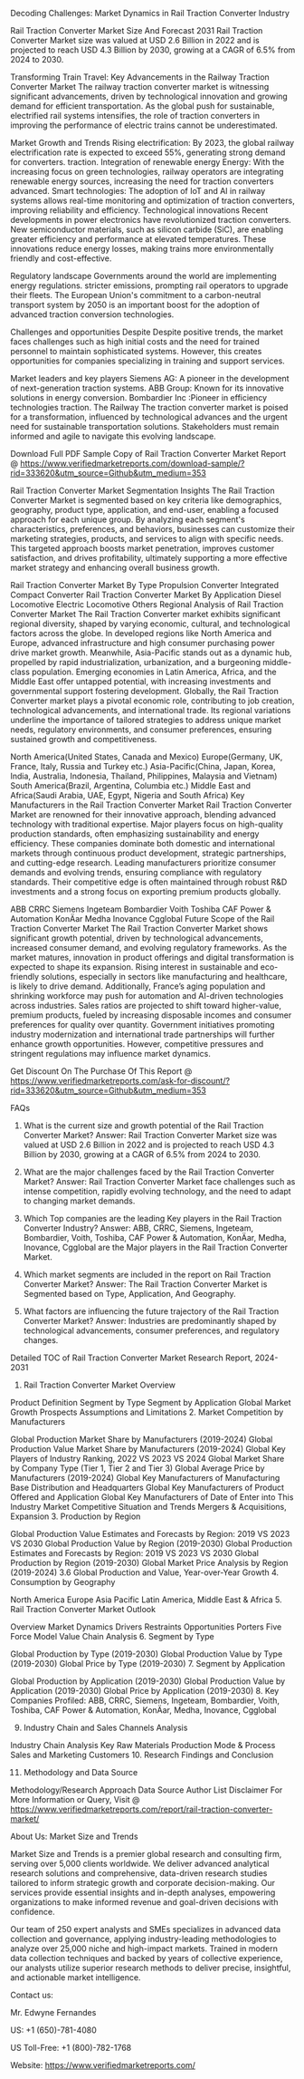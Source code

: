 Decoding Challenges: Market Dynamics in Rail Traction Converter Industry


Rail Traction Converter Market Size And Forecast 2031
Rail Traction Converter Market size was valued at USD 2.6 Billion in 2022 and is projected to reach USD 4.3 Billion by 2030, growing at a CAGR of 6.5% from 2024 to 2030.

Transforming Train Travel: Key Advancements in the Railway Traction Converter Market
The railway traction converter market is witnessing significant advancements, driven by technological innovation and growing demand for efficient transportation. As the global push for sustainable, electrified rail systems intensifies, the role of traction converters in improving the performance of electric trains cannot be underestimated.

Market Growth and Trends
Rising electrification: By 2023, the global railway electrification rate is expected to exceed 55%, generating strong demand for converters. traction.
Integration of renewable energy Energy: With the increasing focus on green technologies, railway operators are integrating renewable energy sources, increasing the need for traction converters advanced.
Smart technologies: The adoption of IoT and AI in railway systems allows real-time monitoring and optimization of traction converters, improving reliability and efficiency.
Technological innovations
Recent developments in power electronics have revolutionized traction converters. New semiconductor materials, such as silicon carbide (SiC), are enabling greater efficiency and performance at elevated temperatures. These innovations reduce energy losses, making trains more environmentally friendly and cost-effective.

Regulatory landscape
Governments around the world are implementing energy regulations. stricter emissions, prompting rail operators to upgrade their fleets. The European Union's commitment to a carbon-neutral transport system by 2050 is an important boost for the adoption of advanced traction conversion technologies.

Challenges and opportunities
Despite Despite positive trends, the market faces challenges such as high initial costs and the need for trained personnel to maintain sophisticated systems. However, this creates opportunities for companies specializing in training and support services.

Market leaders and key players
Siemens AG: A pioneer in the development of next-generation traction systems.
ABB Group: Known for its innovative solutions in energy conversion.
Bombardier Inc :Pioneer in efficiency technologies traction.
The Railway The traction converter market is poised for a transformation, influenced by technological advances and the urgent need for sustainable transportation solutions. Stakeholders must remain informed and agile to navigate this evolving landscape.

Download Full PDF Sample Copy of Rail Traction Converter Market Report @ https://www.verifiedmarketreports.com/download-sample/?rid=333620&utm_source=Github&utm_medium=353

Rail Traction Converter Market Segmentation Insights
The Rail Traction Converter Market is segmented based on key criteria like demographics, geography, product type, application, and end-user, enabling a focused approach for each unique group. By analyzing each segment's characteristics, preferences, and behaviors, businesses can customize their marketing strategies, products, and services to align with specific needs. This targeted approach boosts market penetration, improves customer satisfaction, and drives profitability, ultimately supporting a more effective market strategy and enhancing overall business growth.

Rail Traction Converter Market By Type
Propulsion Converter
Integrated Compact Converter
Rail Traction Converter Market By Application
Diesel Locomotive
Electric Locomotive
Others
Regional Analysis of Rail Traction Converter Market
The Rail Traction Converter market exhibits significant regional diversity, shaped by varying economic, cultural, and technological factors across the globe. In developed regions like North America and Europe, advanced infrastructure and high consumer purchasing power drive market growth. Meanwhile, Asia-Pacific stands out as a dynamic hub, propelled by rapid industrialization, urbanization, and a burgeoning middle-class population. Emerging economies in Latin America, Africa, and the Middle East offer untapped potential, with increasing investments and governmental support fostering development. Globally, the Rail Traction Converter market plays a pivotal economic role, contributing to job creation, technological advancements, and international trade. Its regional variations underline the importance of tailored strategies to address unique market needs, regulatory environments, and consumer preferences, ensuring sustained growth and competitiveness.

North America(United States, Canada and Mexico)
Europe(Germany, UK, France, Italy, Russia and Turkey etc.)
Asia-Pacific(China, Japan, Korea, India, Australia, Indonesia, Thailand, Philippines, Malaysia and Vietnam)
South America(Brazil, Argentina, Columbia etc.)
Middle East and Africa(Saudi Arabia, UAE, Egypt, Nigeria and South Africa)
Key Manufacturers in the Rail Traction Converter Market
Rail Traction Converter Market are renowned for their innovative approach, blending advanced technology with traditional expertise. Major players focus on high-quality production standards, often emphasizing sustainability and energy efficiency. These companies dominate both domestic and international markets through continuous product development, strategic partnerships, and cutting-edge research. Leading manufacturers prioritize consumer demands and evolving trends, ensuring compliance with regulatory standards. Their competitive edge is often maintained through robust R&D investments and a strong focus on exporting premium products globally.

ABB
CRRC
Siemens
Ingeteam
Bombardier
Voith
Toshiba
CAF Power & Automation
KonÄar
Medha
Inovance
Cgglobal
Future Scope of the Rail Traction Converter Market
The Rail Traction Converter Market shows significant growth potential, driven by technological advancements, increased consumer demand, and evolving regulatory frameworks. As the market matures, innovation in product offerings and digital transformation is expected to shape its expansion. Rising interest in sustainable and eco-friendly solutions, especially in sectors like manufacturing and healthcare, is likely to drive demand. Additionally, France’s aging population and shrinking workforce may push for automation and AI-driven technologies across industries. Sales ratios are projected to shift toward higher-value, premium products, fueled by increasing disposable incomes and consumer preferences for quality over quantity. Government initiatives promoting industry modernization and international trade partnerships will further enhance growth opportunities. However, competitive pressures and stringent regulations may influence market dynamics.

Get Discount On The Purchase Of This Report @ https://www.verifiedmarketreports.com/ask-for-discount/?rid=333620&utm_source=Github&utm_medium=353

FAQs
1. What is the current size and growth potential of the Rail Traction Converter Market?
Answer: Rail Traction Converter Market size was valued at USD 2.6 Billion in 2022 and is projected to reach USD 4.3 Billion by 2030, growing at a CAGR of 6.5% from 2024 to 2030.

2. What are the major challenges faced by the Rail Traction Converter Market?
Answer: Rail Traction Converter Market face challenges such as intense competition, rapidly evolving technology, and the need to adapt to changing market demands.

3. Which Top companies are the leading Key players in the Rail Traction Converter Industry?
Answer: ABB, CRRC, Siemens, Ingeteam, Bombardier, Voith, Toshiba, CAF Power & Automation, KonÄar, Medha, Inovance, Cgglobal are the Major players in the Rail Traction Converter Market.

4. Which market segments are included in the report on Rail Traction Converter Market?
Answer: The Rail Traction Converter Market is Segmented based on Type, Application, And Geography.

5. What factors are influencing the future trajectory of the Rail Traction Converter Market?
Answer: Industries are predominantly shaped by technological advancements, consumer preferences, and regulatory changes.

Detailed TOC of Rail Traction Converter Market Research Report, 2024-2031
1. Rail Traction Converter Market Overview

Product Definition
Segment by Type
Segment by Application
Global Market Growth Prospects
Assumptions and Limitations
2. Market Competition by Manufacturers

Global Production Market Share by Manufacturers (2019-2024)
Global Production Value Market Share by Manufacturers (2019-2024)
Global Key Players of Industry Ranking, 2022 VS 2023 VS 2024
Global Market Share by Company Type (Tier 1, Tier 2 and Tier 3)
Global Average Price by Manufacturers (2019-2024)
Global Key Manufacturers of Manufacturing Base Distribution and Headquarters
Global Key Manufacturers of Product Offered and Application
Global Key Manufacturers of Date of Enter into This Industry
Market Competitive Situation and Trends
Mergers & Acquisitions, Expansion
3. Production by Region

Global Production Value Estimates and Forecasts by Region: 2019 VS 2023 VS 2030
Global Production Value by Region (2019-2030)
Global Production Estimates and Forecasts by Region: 2019 VS 2023 VS 2030
Global Production by Region (2019-2030)
Global Market Price Analysis by Region (2019-2024) 3.6 Global Production and Value, Year-over-Year Growth
4. Consumption by Geography

North America
Europe
Asia Pacific
Latin America, Middle East & Africa
5. Rail Traction Converter Market Outlook

Overview
Market Dynamics
Drivers
Restraints
Opportunities
Porters Five Force Model
Value Chain Analysis 
6. Segment by Type

Global Production by Type (2019-2030)
Global Production Value by Type (2019-2030)
Global Price by Type (2019-2030)
7. Segment by Application

Global Production by Application (2019-2030)
Global Production Value by Application (2019-2030)
Global Price by Application (2019-2030)
8. Key Companies Profiled: ABB, CRRC, Siemens, Ingeteam, Bombardier, Voith, Toshiba, CAF Power & Automation, KonÄar, Medha, Inovance, Cgglobal

9. Industry Chain and Sales Channels Analysis

Industry Chain Analysis
Key Raw Materials
Production Mode & Process
Sales and Marketing
Customers
10. Research Findings and Conclusion

11. Methodology and Data Source

Methodology/Research Approach
Data Source
Author List
Disclaimer
For More Information or Query, Visit @ https://www.verifiedmarketreports.com/report/rail-traction-converter-market/

About Us: Market Size and Trends

Market Size and Trends is a premier global research and consulting firm, serving over 5,000 clients worldwide. We deliver advanced analytical research solutions and comprehensive, data-driven research studies tailored to inform strategic growth and corporate decision-making. Our services provide essential insights and in-depth analyses, empowering organizations to make informed revenue and goal-driven decisions with confidence.

Our team of 250 expert analysts and SMEs specializes in advanced data collection and governance, applying industry-leading methodologies to analyze over 25,000 niche and high-impact markets. Trained in modern data collection techniques and backed by years of collective experience, our analysts utilize superior research methods to deliver precise, insightful, and actionable market intelligence.

Contact us:

Mr. Edwyne Fernandes

US: +1 (650)-781-4080

US Toll-Free: +1 (800)-782-1768

Website: https://www.verifiedmarketreports.com/
